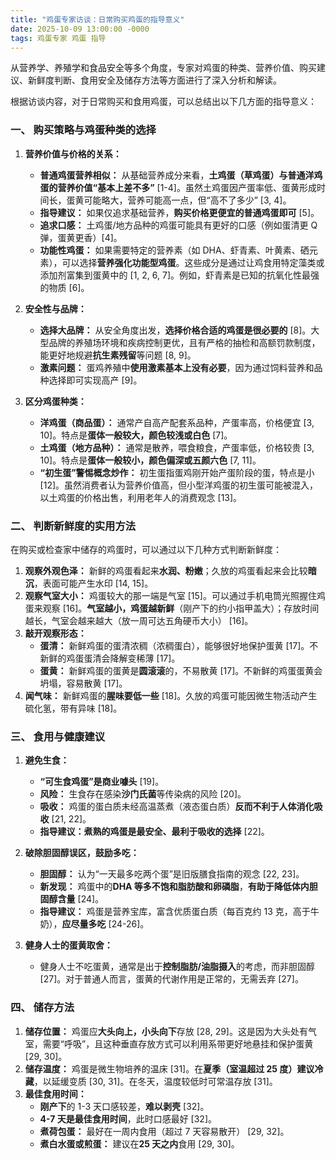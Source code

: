 ```yaml
---
title: "鸡蛋专家访谈：日常购买鸡蛋的指导意义"
date: 2025-10-09 13:00:00 -0000
tags: 鸡蛋专家 鸡蛋 指导
---
```


从营养学、养殖学和食品安全等多个角度，专家对鸡蛋的种类、营养价值、购买建议、新鲜度判断、食用安全及储存方法等方面进行了深入分析和解读。

<!--more-->

根据访谈内容，对于日常购买和食用鸡蛋，可以总结出以下几方面的指导意义：

### 一、 购买策略与鸡蛋种类的选择

1.  **营养价值与价格的关系：**

    - **普通鸡蛋营养相似：** 从基础营养成分来看，**土鸡蛋（草鸡蛋）与普通洋鸡蛋的营养价值“基本上差不多”** [1-4]。虽然土鸡蛋因产蛋率低、蛋黄形成时间长，蛋黄可能略大，营养可能高一点，但“高不了多少” [3, 4]。
    - **指导建议：** 如果仅追求基础营养，**购买价格更便宜的普通鸡蛋即可** [5]。
    - **追求口感：** 土鸡蛋/地方品种的鸡蛋可能具有更好的口感（例如蛋清更 Q 弹，蛋黄更香）[4]。
    - **功能性鸡蛋：** 如果需要特定的营养素（如 DHA、虾青素、叶黄素、硒元素），可以选择**营养强化功能型鸡蛋**。这些成分是通过让鸡食用特定藻类或添加剂富集到蛋黄中的 [1, 2, 6, 7]。例如，虾青素是已知的抗氧化性最强的物质 [6]。

2.  **安全性与品牌：**

    - **选择大品牌：** 从安全角度出发，**选择价格合适的鸡蛋是很必要的** [8]。大型品牌的养殖场环境和疾病控制更优，且有严格的抽检和高额罚款制度，能更好地规避**抗生素残留**等问题 [8, 9]。
    - **激素问题：** 蛋鸡养殖中**使用激素基本上没有必要**，因为通过饲料营养和品种选择即可实现高产 [9]。

3.  **区分鸡蛋种类：**
    - **洋鸡蛋（商品蛋）：** 通常产自高产配套系品种，产蛋率高，价格便宜 [3, 10]。特点是**蛋体一般较大，颜色较浅或白色** [7]。
    - **土鸡蛋（地方品种）：** 通常是散养，喂食粮食，产蛋率低，价格较贵 [3, 10]。特点是**蛋体一般较小，颜色偏深或五颜六色** [7, 11]。
    - **“初生蛋”警惕概念炒作：** 初生蛋指蛋鸡刚开始产蛋阶段的蛋，特点是小 [12]。虽然消费者认为营养价值高，但小型洋鸡蛋的初生蛋可能被混入，以土鸡蛋的价格出售，利用老年人的消费观念 [13]。

### 二、 判断新鲜度的实用方法

在购买或检查家中储存的鸡蛋时，可以通过以下几种方式判断新鲜度：

1.  **观察外观色泽：** 新鲜的鸡蛋看起来**水润、粉嫩**；久放的鸡蛋看起来会比较**暗沉**，表面可能产生水印 [14, 15]。
2.  **观察气室大小：** 鸡蛋较大的那一端是气室 [15]。可以通过手机电筒光照握住鸡蛋来观察 [16]。**气室越小，鸡蛋越新鲜**（刚产下的约小指甲盖大）；存放时间越长，气室会越来越大（放一周可达五角硬币大小） [16]。
3.  **敲开观察形态：**
    - **蛋清：** 新鲜鸡蛋的蛋清浓稠（浓稠蛋白），能够很好地保护蛋黄 [17]。不新鲜的鸡蛋蛋清会降解变稀薄 [17]。
    - **蛋黄：** 新鲜鸡蛋的蛋黄是**圆滚滚**的，不易散黄 [17]。不新鲜的鸡蛋蛋黄会坍塌，容易散黄 [17]。
4.  **闻气味：** 新鲜鸡蛋的**腥味要低一些** [18]。久放的鸡蛋可能因微生物活动产生硫化氢，带有异味 [18]。

### 三、 食用与健康建议

1.  **避免生食：**

    - **“可生食鸡蛋”是商业噱头** [19]。
    - **风险：** 生食存在感染**沙门氏菌**等传染病的风险 [20]。
    - **吸收：** 鸡蛋的蛋白质未经高温蒸煮（液态蛋白质）**反而不利于人体消化吸收** [21, 22]。
    - **指导建议：煮熟的鸡蛋是最安全、最利于吸收的选择** [22]。

2.  **破除胆固醇误区，鼓励多吃：**

    - **胆固醇：** 认为“一天最多吃两个蛋”是旧版膳食指南的观念 [22, 23]。
    - **新发现：** 鸡蛋中的**DHA 等多不饱和脂肪酸和卵磷脂**，**有助于降低体内胆固醇含量** [24]。
    - **指导建议：** 鸡蛋是营养宝库，富含优质蛋白质（每百克约 13 克，高于牛奶），**应尽量多吃** [24-26]。

3.  **健身人士的蛋黄取舍：**
    - 健身人士不吃蛋黄，通常是出于**控制脂肪/油脂摄入**的考虑，而非胆固醇 [27]。对于普通人而言，蛋黄的代谢作用是正常的，无需丢弃 [27]。

### 四、 储存方法

1.  **储存位置：** 鸡蛋应**大头向上，小头向下**存放 [28, 29]。这是因为大头处有气室，需要“呼吸”，且这种垂直存放方式可以利用系带更好地悬挂和保护蛋黄 [29, 30]。
2.  **储存温度：** 鸡蛋是微生物培养的温床 [31]。在**夏季（室温超过 25 度）建议冷藏**，以延缓变质 [30, 31]。在冬天，温度较低时可常温存放 [31]。
3.  **最佳食用时间：**
    - **刚产下**的 1-3 天口感较差，**难以剥壳** [32]。
    - **4-7 天是最佳食用时间**，此时口感最好 [32]。
    - **煮荷包蛋：** 最好在一周内食用（超过 7 天容易散开） [29, 32]。
    - **煮白水蛋或煎蛋：** 建议在**25 天之内**食用 [29, 30]。
